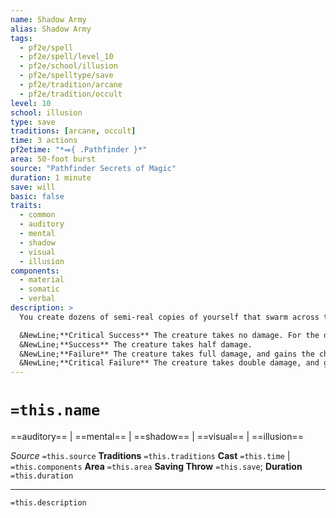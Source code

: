 ```yaml
---
name: Shadow Army
alias: Shadow Army
tags:
  - pf2e/spell
  - pf2e/spell/level_10
  - pf2e/school/illusion
  - pf2e/spelltype/save
  - pf2e/tradition/arcane
  - pf2e/tradition/occult
level: 10
school: illusion
type: save
traditions: [arcane, occult]
time: 3 actions
pf2etime: "*⬽{ .Pathfinder }*"
area: 50-foot burst
source: "Pathfinder Secrets of Magic"
duration: 1 minute
save: will
basic: false
traits:
  - common
  - auditory
  - mental
  - shadow
  - visual
  - illusion
components:
  - material
  - somatic
  - verbal
description: >
  You create dozens of semi-real copies of yourself that swarm across the battlefield and fight your enemies. You are virtually indistinguishable from your clones, allowing you to Hide and Sneak among them. An enemy that's in the area when the spell is cast or that ends its turn in the area takes 3d10 mental damage and 3d10 bludgeoning damage, and is possibly inflicted with a condition, depending on the result of its Will save. When you Cast the Spell, you choose a condition your shadows impose on a failed save: [[Clumsy]] 2, [[Enfeebled]] 2, [[Flat-Footed]], or [[Slowed]] 1.

  &NewLine;**Critical Success** The creature takes no damage. For the duration of the spell, the creature gets a result one step better than it rolled on further saves against the spell, and can distinguish you from your clones without difficulty.
  &NewLine;**Success** The creature takes half damage.
  &NewLine;**Failure** The creature takes full damage, and gains the chosen condition.
  &NewLine;**Critical Failure** The creature takes double damage, and gains the chosen condition.
---
```

# `=this.name`
==auditory== | ==mental== | ==shadow== | ==visual== | ==illusion==

*Source* `=this.source`
**Traditions** `=this.traditions`
**Cast** `=this.time` | `=this.components`
**Area** `=this.area`
**Saving Throw** `=this.save`; **Duration** `=this.duration`

***
`=this.description`